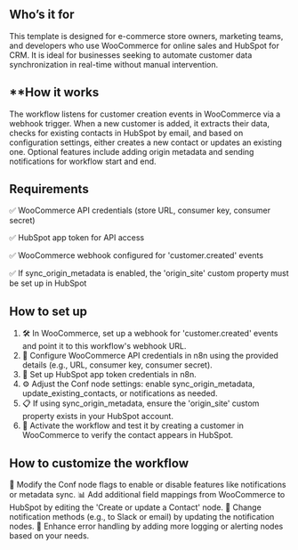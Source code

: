 ## **Who’s it for**

This template is designed for e-commerce store owners, marketing teams, and developers who use WooCommerce for online sales and HubSpot for CRM. It is ideal for businesses seeking to automate customer data synchronization in real-time without manual intervention.

## **How it works

The workflow listens for customer creation events in WooCommerce via a webhook trigger. When a new customer is added, it extracts their data, checks for existing contacts in HubSpot by email, and based on configuration settings, either creates a new contact or updates an existing one. Optional features include adding origin metadata and sending notifications for workflow start and end.

## **Requirements**

✅ WooCommerce API credentials (store URL, consumer key, consumer secret)

✅ HubSpot app token for API access

✅ WooCommerce webhook configured for 'customer.created' events

✅ If sync_origin_metadata is enabled, the 'origin_site' custom property must be set up in HubSpot

## **How to set up**

1. 🛠️ In WooCommerce, set up a webhook for 'customer.created' events and point it to this workflow's webhook URL.
2. 🔑 Configure WooCommerce API credentials in n8n using the provided details (e.g., URL, consumer key, consumer secret).
3. 🔑 Set up HubSpot app token credentials in n8n.
4. ⚙️ Adjust the Conf node settings: enable sync_origin_metadata, update_existing_contacts, or notifications as needed.
5. 📋 If using sync_origin_metadata, ensure the 'origin_site' custom property exists in your HubSpot account.
6. 🚀 Activate the workflow and test it by creating a customer in WooCommerce to verify the contact appears in HubSpot.

## **How to customize the workflow**

🔄 Modify the Conf node flags to enable or disable features like notifications or metadata sync.
📊 Add additional field mappings from WooCommerce to HubSpot by editing the 'Create or update a Contact' node.
🔔 Change notification methods (e.g., to Slack or email) by updating the notification nodes.
🐛 Enhance error handling by adding more logging or alerting nodes based on your needs.
